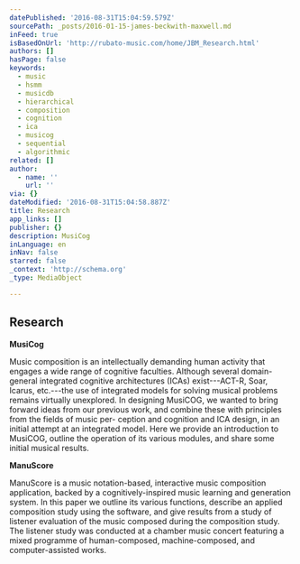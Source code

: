 ```yaml
---
datePublished: '2016-08-31T15:04:59.579Z'
sourcePath: _posts/2016-01-15-james-beckwith-maxwell.md
inFeed: true
isBasedOnUrl: 'http://rubato-music.com/home/JBM_Research.html'
authors: []
hasPage: false
keywords:
  - music
  - hsmm
  - musicdb
  - hierarchical
  - composition
  - cognition
  - ica
  - musicog
  - sequential
  - algorithmic
related: []
author:
  - name: ''
    url: ''
via: {}
dateModified: '2016-08-31T15:04:58.887Z'
title: Research
app_links: []
publisher: {}
description: MusiCog
inLanguage: en
inNav: false
starred: false
_context: 'http://schema.org'
_type: MediaObject

---
```

<article style=""><h1>Research</h1></article>

**MusiCog**

Music composition is an intellectually demanding human activity that engages a wide range of cognitive faculties. Although several domain-general integrated cognitive architectures (ICAs) exist---ACT-R, Soar, Icarus, etc.---the use of integrated models for solving musical problems remains virtually unexplored. In designing MusiCOG, we wanted to bring forward ideas from our previous work, and combine these with principles from the fields of music per- ception and cognition and ICA design, in an initial attempt at an integrated model. Here we provide an introduction to MusiCOG, outline the operation of its various modules, and share some initial musical results.

**ManuScore**

ManuScore is a music notation-based, interactive music composition application, backed by a cognitively-inspired music learning and generation system. In this paper we outline its various functions, describe an applied composition study using the software, and give results from a study of listener evaluation of the music composed during the composition study. The listener study was conducted at a chamber music concert featuring a mixed programme of human-composed, machine-composed, and computer-assisted works.